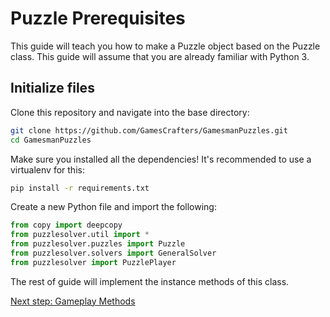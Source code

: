 # Puzzle Prerequisites
This guide will teach you how to make a Puzzle object based on the Puzzle class. This guide will assume that you are already familiar with Python 3.

## Initialize files
Clone this repository and navigate into the base directory: 

```bash
git clone https://github.com/GamesCrafters/GamesmanPuzzles.git
cd GamesmanPuzzles
```

Make sure you installed all the dependencies! It's recommended to use a virtualenv for this:
```bash
pip install -r requirements.txt
```

Create a new Python file and import the following:
```python
from copy import deepcopy
from puzzlesolver.util import *
from puzzlesolver.puzzles import Puzzle
from puzzlesolver.solvers import GeneralSolver
from puzzlesolver import PuzzlePlayer
```

The rest of guide will implement the instance methods of this class.

[Next step: Gameplay Methods](01_Gameplay_Methods.md)
